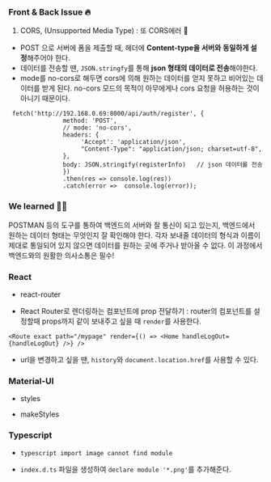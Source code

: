 ### Front & Back Issue 🔥
1. CORS, (Unsupported Media Type) : 또 CORS에러 🤬 

- POST 으로 서버에 폼을 제출할 때, 헤더에 **Content-type을 서버와 동일하게 설정**해주어야 한다.
- 데이터를 전송할 땐, `JSON.stringfy`를 통해 **json 형태의 데이터로 전송**해야한다. 
- mode를 no-cors로 해두면 cors에 의해 원하는 데이터를 얻지 못하고 비어있는 데이터를 받게 된다.
  no-cors 모드의 목적이 아무에게나 cors 요청을 허용하는 것이 아니기 때문이다.
```
 fetch('http://192.168.0.69:8000/api/auth/register', {
               method: 'POST',
               // mode: 'no-cors',
               headers: {
                    'Accept': 'application/json',
                    "Content-Type": "application/json; charset=utf-8",
               },
               body: JSON.stringify(registerInfo)	// json 데이터를 전송
               })
               .then(res => console.log(res))
               .catch(error =>  console.log(error));
```

### We learned 🤷‍♀️
POSTMAN 등의 도구를 통하여 백엔드의 서버와 잘 통신이 되고 있는지, 백엔드에서 원하는 데이터 형태는 무엇인지 잘 확인해야 한다.
각자 보내줄 데이터의 형식과 이름이 제대로 통일되어 있지 않으면 데이터를 원하는 곳에 주거나 받아올 수 없다. 이 과정에서 백엔드와의 원활한 의사소통은 필수!

### React 
* react-router
- React Router로 렌더링하는 컴포넌트에 prop 전달하기 : router의 컴포넌트를 설정할때 props까지 같이 보내주고 싶을 때 `render`를 사용한다.
```
<Route exact path="/mypage" render={() => <Home handleLogOut={handleLogOut} />} />
```

* url을 변경하고 싶을 땐, `history`와 `document.location.href`를 사용할 수 있다.

### Material-UI
* styles
- makeStyles

### Typescript 
* `typescript import image cannot find module`
- `index.d.ts` 파일을 생성하여 `declare module '*.png'`를 추가해준다.